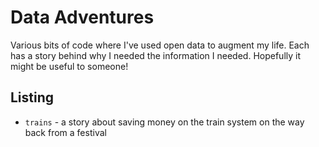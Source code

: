 # Data Adventures
Various bits of code where I've used open data to augment my life. Each has a story behind why I needed the information I needed. Hopefully it might be useful to someone!

## Listing
* ```trains``` - a story about saving money on the train system on the way back from a festival
